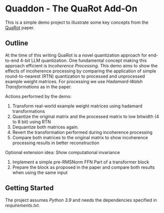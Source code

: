 # Quaddon - The QuaRot Add-On
This is a simple demo project to illustrate some key concepts from the [QuaRot](https://arxiv.org/abs/2404.00456) paper.

## Outline
At the time of this writing QuaRot is a novel quantization approach for end-to-end 4-bit LLM quantization. One fundamental concept making this approach efficient is _Incoherence Processing_. This demo aims to show the effects of incoherence processing by comparing the application of simple round-to-nearest (RTN) quantization to processed and unprocessed example weight matrices. For processing we use _Hadamard-Walsh Transformations_ as in the paper.

Actions performed by the demo:

1. Transform real-world example weight matrices using hadamard transformations
2. Quantize the original matrix and the processed matrix to low bitwidth (4 to 8 bit) using RTN
3. Dequantize both matrices again.
4. Revert the transformation performed during incoherence processing
5. Compare both matrices to the original matrix to show incoherence processing results in better reconstruction

Optional extension idea: Show computational invariance
 
1. Implement a simple pre-RMSNorm FFN Part of a transformer block
2. Prepare the block as proposed in the paper and compare both results when using the same input

## Getting Started
The project assumes _Python 3.9_ and needs the dependencies specified in _requirements.txt_.